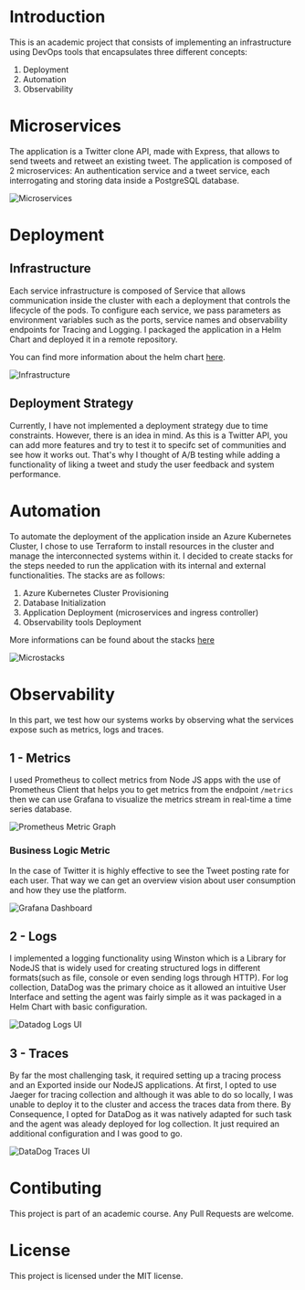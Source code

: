 # Introduction
This is an academic project that consists of implementing an infrastructure using DevOps tools that encapsulates three different concepts:

1. Deployment
2. Automation
3. Observability

# Microservices
The application is a Twitter clone API, made with Express, that allows to send tweets and retweet an existing tweet.
The application is composed of 2 microservices: An authentication service and a tweet service, each interrogating and storing data inside a PostgreSQL database.

![Microservices](./assets/Microservices.png)

# Deployment
## Infrastructure
Each service infrastructure is composed of Service that allows communication inside the cluster with each a deployment that controls the lifecycle of the pods. To configure each service, we pass parameters as environment variables such as the ports, service names and observability endpoints for
Tracing and Logging.
I packaged the application in a Helm Chart and deployed it in a remote repository. 

You can find more information about the helm chart [here](./chart/).

![Infrastructure](./assets/Archi-DevOps.png)

## Deployment Strategy
Currently, I have not implemented a deployment strategy due to time constraints. However, there is an idea in mind. As this is a Twitter API, you can add more features and try to test it to specifc set of communities and see how it works out. That's why I thought of A/B testing while adding a functionality of liking a tweet and study the user feedback and system performance. 

# Automation
To automate the deployment of the application inside an Azure Kubernetes Cluster, I chose to use Terraform to install resources in the cluster and manage the interconnected systems within it. I decided to create stacks for the steps needed to run the application with its internal and external functionalities. The stacks are as follows:
1. Azure Kubernetes Cluster Provisioning
2. Database Initialization
3. Application Deployment (microservices and ingress controller)
4. Observability tools Deployment

More informations can be found about the stacks [here](./terraform/)

![Microstacks](./assets/MicroStacks.png)

# Observability
In this part, we test how our systems works by observing what the services expose such as metrics, logs and traces.

## 1 - Metrics
I used Prometheus to collect metrics from Node JS apps with the use of Prometheus Client that helps you to get metrics from the endpoint `/metrics` then we can use Grafana to visualize the metrics stream in real-time a time series database.

![Prometheus Metric Graph](./assets/Prometheus.png)

### Business Logic Metric
In the case of Twitter it is highly effective to see the Tweet posting rate for each user. That way we can get an overview vision about user consumption and how they use the platform.

![Grafana Dashboard](./assets/Grafana.png)

## 2 - Logs
I implemented a logging functionality using Winston which is a Library for NodeJS that is widely used for creating structured logs in different formats(such as file, console or even sending logs through HTTP).
For log collection, DataDog was the primary choice as it allowed an intuitive User Interface and setting the agent was fairly simple as it was packaged in a Helm Chart with basic configuration.

![Datadog Logs UI](./assets/Logs.png)

## 3 - Traces
By far the most challenging task, it required setting up a tracing process and an Exported inside our NodeJS applications. At first, I opted to use Jaeger for tracing collection and although it was able to do so locally, I was unable to deploy it to the cluster and access the traces data from there. By Consequence, I opted for DataDog as it was natively adapted for such task and the agent was aleady deployed for log collection. It just required an additional configuration and I was good to go.

![DataDog Traces UI](./assets/Traces.png)

# Contibuting
This project is part of an academic course. Any Pull Requests are welcome.

# License
This project is licensed under the MIT license.